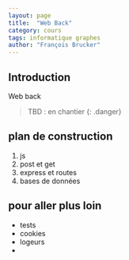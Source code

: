 ```yaml
---
layout: page
title:  "Web Back"
category: cours
tags: informatique graphes
author: "François Brucker"
---
```


## Introduction

Web back

> TBD : en chantier
{: .danger}

## plan de construction 

1. js
2. post et get
3. express et routes
4. bases de données

## pour aller plus loin

* tests
* cookies
* logeurs
* 